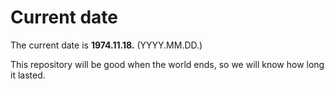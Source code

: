 # Current date

The current date is **1974.11.18.** (YYYY.MM.DD.)

This repository will be good when the world ends, so we will know how long it lasted.